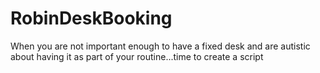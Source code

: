 # RobinDeskBooking
When you are not important enough to have a fixed desk and are autistic about having it as part of your routine...time to create a script
